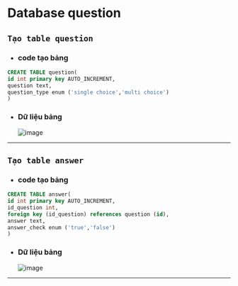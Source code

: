 # Database question

## `Tạo table question`

- ### code tạo bảng

```sql
CREATE TABLE question(
id int primary key AUTO_INCREMENT,
question text,
question_type enum ('single choice','multi choice')
)
```

- ### Dữ liệu bảng
  ![image](https://user-images.githubusercontent.com/95160129/155835081-dd6888f2-25cd-4a78-ba5c-7756297154f2.png)

---

## `Tạo table answer`

- ### code tạo bảng

```sql
CREATE TABLE answer(
id int primary key AUTO_INCREMENT,
id_question int,
foreign key (id_question) references question (id),
answer text,
answer_check enum ('true','false')
)
```

- ### Dữ liệu bảng
  ![image](https://user-images.githubusercontent.com/95160129/155835145-6848fde8-1c23-4d16-a7fd-13be2830e635.png)

---
